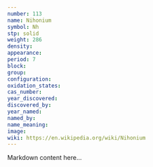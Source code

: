 ```yaml
---
number: 113
name: Nihonium
symbol: Nh
stp: solid
weight: 286
density:
appearance:
period: 7
block:
group:
configuration:
oxidation_states:
cas_number:
year_discovered:
discovered_by:
year_named:
named_by:
name_meaning:
image:
wiki: https://en.wikipedia.org/wiki/Nihonium
---
```


Markdown content here...
